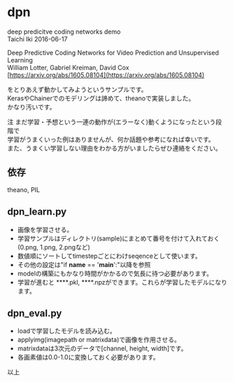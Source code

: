 # dpn
deep predicitve coding networks demo  
Taichi Iki 2016-06-17

Deep Predictive Coding Networks for Video Prediction and Unsupervised Learning  
William Lotter, Gabriel Kreiman, David Cox  
[https://arxiv.org/abs/1605.08104](https://arxiv.org/abs/1605.08104)

をとりあえず動かしてみようというサンプルです。  
KerasやChainerでのモデリングは諦めて、theanoで実装しました。  
かなり汚いです。

注
まだ学習・予想という一連の動作が(エラーなく)動くようになったという段階で  
学習がうまくいった例はありませんが、何か話題や参考になれば幸いです。  
また、うまくい学習しない理由をわかる方がいましたらぜひ連絡をください。  

## 依存
theano, PIL

## dpn_learn.py
* 画像を学習させる。
* 学習サンプルはディレクトリ(sample)にまとめて番号を付けて入れておく(0.png, 1.png, 2.pngなど)
* 数値順にソートしてtimestepごとにわけseqenceとして使います。
* その他の設定は"if __name__ == '__main__':"以降を参照
* modelの構築にもかなり時間がかかるので気長に待つ必要があります。
* 学習が進むと ****.pkl, ****.npzができます。これらが学習したモデルになります。

## dpn_eval.py
* loadで学習したモデルを読み込む。
* applyimg(imagepath or matrixdata)で画像を作用させる。
* matrixdataは3次元のデータで[channel, height, width]です。
* 各画素値は0.0-1.0に変換しておく必要があります。

以上
